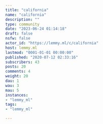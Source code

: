 ```yaml
---
title: "california" 
name: "california"
description: ""
type: community
date: "2023-06-24 01:14:18"
draft: false
nsfw: false
actor_id: "https://lemmy.ml/c/california"
host: lemmy.ml
lastmod: "0001-01-01 00:00:00"
published: "2020-07-12 02:33:16"
subscribers: 43
posts: 20
comments: 4
weight: 20
dau: 1
wau: 3
mau: 5
instances:
- "lemmy_ml"
tags: 
- "lemmy_ml"

---
```


